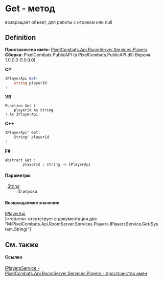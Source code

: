 # Get - метод


возвращает объект, для работы с игроком или null



## Definition
**Пространство имён:** <a href="708e122f-41de-30e3-c143-1ccf02ad493a">PixelCombats.Api.RoomServer.Services.Players</a>  
**Сборка:** PixelCombats.PublicAPI (в PixelCombats.PublicAPI.dll) Версия: 1.0.0.0 (1.0.0.0)

**C#**
``` C#
IPlayerApi Get(
	string playerId
)
```
**VB**
``` VB
Function Get ( 
	playerId As String
) As IPlayerApi
```
**C++**
``` C++
IPlayerApi^ Get(
	String^ playerId
)
```
**F#**
``` F#
abstract Get : 
        playerId : string -> IPlayerApi 
```



#### Параметры
<dl><dt>  <a href="https://learn.microsoft.com/dotnet/api/system.string" target="_blank" rel="noopener noreferrer">String</a></dt><dd>ID игрока</dd></dl>

#### Возвращаемое значение
<a href="daff9440-f4d4-79a2-3653-919bb66eae04">IPlayerApi</a>  
\[&lt;returns&gt; отсутствует в документации для "M:PixelCombats.Api.RoomServer.Services.Players.IPlayersService.Get(System.String)"\]

## См. также


#### Ссылки
<a href="53f59169-4af4-9d58-d5ab-d960ca7ae477">IPlayersService - </a>  
<a href="708e122f-41de-30e3-c143-1ccf02ad493a">PixelCombats.Api.RoomServer.Services.Players - пространство имён</a>  
